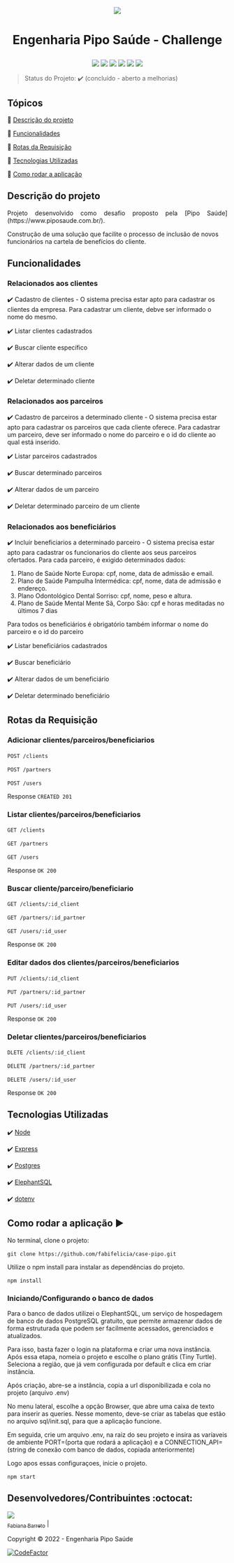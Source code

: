 <p align='center'>
  <img src='./src/assets/Logo – Pipo Saúde.svg'/> 
</p>

<h1 align='center'>

   Engenharia Pipo Saúde - Challenge
</h1>

<p align='center'>
  <img src='https://img.shields.io/npm/v/npm?color=green'/>
  <img src="https://img.shields.io/badge/node-v16.14.2-green"/>
  <img src="https://img.shields.io/badge/express-v4.17.3-green"/>
  <img src="https://img.shields.io/badge/pg-v8.7.3-yellow"/>
  <img src="https://img.shields.io/badge/dotenv-v16.0.0-yellow"/>
  <img src="https://img.shields.io/badge/status-concluido-green"/>
</p>

> Status do Projeto: :heavy_check_mark: (concluído - aberto a melhorias)
## Tópicos

:small_blue_diamond: [Descrição do projeto](#descrição-do-projeto)

:small_blue_diamond: [Funcionalidades](#funcionalidades)

:small_blue_diamond: [Rotas da Requisição](#rotas-da-requisição)

:small_blue_diamond: [Tecnologias Utilizadas](#tecnologias-utilizadas)

:small_blue_diamond: [Como rodar a aplicação](#como-rodar-a-aplicação-arrow_forward)

## Descrição do projeto 

<p align="justify">
  Projeto desenvolvido como desafio proposto pela [Pipo Saúde](https://www.piposaude.com.br/). 

  Construção de uma solução que facilite o processo de inclusão de novos funcionários na cartela de benefícios do cliente.
</p>

## Funcionalidades
### Relacionados aos clientes
:heavy_check_mark: Cadastro de clientes - O sistema precisa estar apto para cadastrar os clientes da empresa. Para cadastrar um cliente, debve ser informado o nome do mesmo. 

:heavy_check_mark: Listar clientes cadastrados

:heavy_check_mark: Buscar cliente específico

:heavy_check_mark: Alterar dados de um cliente

:heavy_check_mark: Deletar determinado cliente

### Relacionados aos parceiros

:heavy_check_mark: Cadastro de parceiros a determinado cliente - O sistema precisa estar apto para cadastrar os parceiros que cada cliente oferece. Para cadastrar um parceiro, deve ser informado o nome do parceiro e o id do cliente ao qual está inserido. 

:heavy_check_mark: Listar parceiros cadastrados

:heavy_check_mark: Buscar determinado parceiros

:heavy_check_mark: Alterar dados de um parceiro

:heavy_check_mark: Deletar determinado parceiro de um cliente

### Relacionados aos beneficiários

:heavy_check_mark: Incluir beneficiarios a determinado parceiro - O sistema precisa estar apto para cadastrar os funcionarios do cliente aos seus parceiros ofertados. Para cada parceiro, é exigido determinados dados: 

1. Plano de Saúde Norte Europa: cpf, nome, data de admissão e email.
2.  Plano de Saúde Pampulha Intermédica: cpf, nome, data de admissão e endereço.
3. Plano Odontológico Dental Sorriso: cpf, nome, peso e altura.
4. Plano de Saúde Mental Mente Sã, Corpo São: cpf e horas meditadas no últimos 7 dias

Para todos os beneficiários é obrigatório também informar o nome do parceiro e o id do parceiro

:heavy_check_mark: Listar beneficiários cadastrados

:heavy_check_mark: Buscar beneficiário

:heavy_check_mark: Alterar dados de um beneficiário

:heavy_check_mark: Deletar determinado beneficiário 


## Rotas da Requisição

### Adicionar clientes/parceiros/beneficiarios

`POST /clients`

`POST /partners`

`POST /users`

Response
`CREATED 201`

### Listar clientes/parceiros/beneficiarios

`GET /clients`

`GET /partners`

`GET /users`

Response
`OK 200`
### Buscar cliente/parceiro/beneficiario

`GET /clients/:id_client`

`GET /partners/:id_partner`

`GET /users/:id_user`

Response
`OK 200`

### Editar dados dos clientes/parceiros/beneficiarios

`PUT /clients/:id_client`

`PUT /partners/:id_partner`

`PUT /users/:id_user`

Response
`OK 200`
### Deletar clientes/parceiros/beneficiarios

`DLETE /clients/:id_client`

`DELETE /partners/:id_partner`

`DELETE /users/:id_user`

Response
`OK 200`

## Tecnologias Utilizadas

:heavy_check_mark: [Node](https://nodejs.org/en/download/)

:heavy_check_mark: [Express](https://www.npmjs.com/package/express)

:heavy_check_mark: [Postgres](https://node-postgres.com/)

:heavy_check_mark: [ElephantSQL](https://www.elephantsql.com/)

:heavy_check_mark: [dotenv](https://www.npmjs.com/package/dotenv)

## Como rodar a aplicação :arrow_forward:

No terminal, clone o projeto: 

```
git clone https://github.com/fabifelicia/case-pipo.git
```

Utilize o npm install para instalar as dependências do projeto.

```
npm install
```
### Iniciando/Configurando o banco de dados

Para o banco de dados utilizei o ElephantSQL, um serviço de hospedagem de banco de dados PostgreSQL gratuito, que permite armazenar dados de forma estruturada  que podem ser facilmente acessados, gerenciados e atualizados.

Para isso, basta fazer o login na plataforma e criar uma nova instância. Após essa etapa, nomeia o projeto e escolhe o plano grátis (Tiny Turtle). Seleciona a região, que já vem configurada por default e clica em criar instância.

Após criação, abre-se a instância, copia a url disponibilizada e cola no projeto (arquivo .env)

No menu lateral, escolhe a opção Browser, que abre uma caixa de texto para inserir as queries. Nesse momento, deve-se criar as tabelas que estão no arquivo sql/init.sql, para que a aplicação funcione.

Em seguida, crie um arquivo .env, na raiz do seu projeto e insira as varíaveis de ambiente PORT=(porta que rodará a aplicação) e a CONNECTION_API=(string de conexão com banco de dados, copiada anteriormente)

Logo apos essas configuraçoes, inicie o projeto.

```
npm start

```
## Desenvolvedores/Contribuintes :octocat:

[<img src="https://avatars.githubusercontent.com/u/39680930?v=4" width=115><br><sub>Fabiana Barreto</sub>](https://github.com/fabifelicia) |

Copyright :copyright: 2022 - Engenharia Pipo Saúde

[![CodeFactor](https://www.codefactor.io/repository/github/fabifelicia/case-pipo/badge)](https://www.codefactor.io/repository/github/fabifelicia/case-pipo)